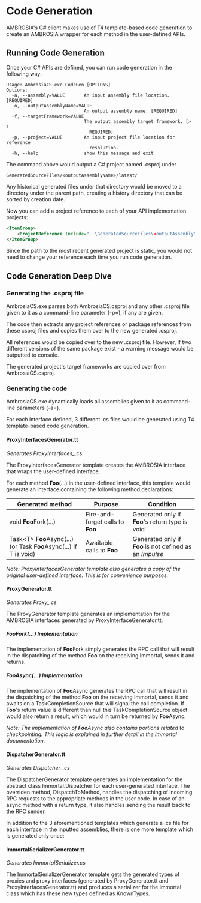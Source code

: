 # Code Generation

AMBROSIA's C# client makes use of T4 template-based code generation to create an AMBROSIA wrapper for each method in the user-defined APIs.

## Running Code Generation

Once your C# APIs are defined, you can run code generation in the following way:

```shell
Usage: AmbrosiaCS.exe CodeGen [OPTIONS]                                      
Options:                                                                     
  -a, --assembly=VALUE       An input assembly file location. [REQUIRED]     
  -o, --outputAssemblyName=VALUE                                             
                             An output assembly name. [REQUIRED]             
  -f, --targetFramework=VALUE                                                
                             The output assembly target framework. [> 1      
                               REQUIRED]                                     
  -p, --project=VALUE        An input project file location for reference    
                               resolution.                                   
  -h, --help                 show this message and exit                      
```

The command above would output a C# project named <outputAssemblyName>.csproj under 

```shell
GeneratedSourceFiles/<outputAssemblyName>/latest/
```

Any historical generated files under that directory would be moved to a <random> directory under the parent path, creating a history directory that can be sorted by creation date.

Now you can add a project reference to each of your API implementation projects:

```xml
<ItemGroup>
    <ProjectReference Include="..\GeneratedSourceFiles\<outputAssemblyName>\latest\<outputAssemblyName>.csproj" />
</ItemGroup>
```

Since the path to the most recent generated project is static, you would not need to change your reference each time you run code generation.

## Code Generation Deep Dive

### Generating the .csproj file

AmbrosiaCS.exe parses both AmbrosiaCS.csproj and any other .csproj file given to it as a command-line parameter (-p=<projectFile>), if any are given.

The code then extracts any project references or package references from these csproj files and copies them over to the new generated <outputAssemblyName>.csproj. 

All references would be copied over to the new .csproj file. However, if two different versions of the same package exist - a warning message would be outputted to console.

The generated project's target frameworks are copied over from AmbrosiaCS.csproj.

### Generating the code

AmbrosiaCS.exe dynamically loads all assemblies given to it as command-line parameters (-a=<assembly>).

For each interface defined, 3 different .cs files would be generated using T4 template-based code generation.

#### ProxyInterfacesGenerator.tt

*Generates ProxyInterfaces_<InterfaceName>*.cs

The ProxyInterfacesGenerator template creates the AMBROSIA interface that wraps the user-defined interface. 

For each method **Foo**(...) in the user-defined interface, this template would generate an interface containing the following method declarations:

| Generated method                                             | Purpose                          | Condition                                                |
| ------------------------------------------------------------ | -------------------------------- | -------------------------------------------------------- |
| void **Foo**Fork(...)                                        | Fire-and-forget calls to **Foo** | Generated only if **Foo**'s return type is void          |
| Task\<T> **Foo**Async(...) (or Task **Foo**Async(...) if T is void) | Awaitable calls to **Foo**       | Generated only if **Foo** is not defined as an *Impulse* |

*Note: ProxyInterfacesGenerator template also generates a copy of the original user-defined interface. This is for convenience purposes.*

#### ProxyGenerator.tt

*Generates Proxy_<InterfaceName>.cs*

The ProxyGenerator template generates an implementation for the AMBROSIA interfaces generated by ProxyInterfaceGenerator.tt.

##### FooFork(...) Implementation

The implementation of **Foo**Fork simply generates the RPC call that will result in the dispatching of the method **Foo** on the receiving Immortal, sends it and returns.

##### FooAsync(...) Implementation

The implementation of **Foo**Async generates the RPC call that will result in the dispatching of the method **Foo** on the receiving Immortal, sends it and awaits on a TaskCompletionSource that will signal the call completion. If **Foo**'s return value is different than null this TaskCompletionSource object would also return a result, which would in turn be returned by **Foo**Async. 

*Note: The implementation of **Foo**Async also contains portions related to checkpointing. This logic is explained in further detail in the Immortal documentation.*

#### DispatcherGenerator.tt

*Generates Dispatcher_<InterfaceName>.cs*

The DispatcherGenerator template generates an implementation for the abstract class Immortal.Dispatcher for each user-generated interface. The overriden method, DispatchToMethod, handles the dispatching of incoming RPC requests to the appropriate methods in the user code. In case of an async method with a return type, it also handles sending the result back to the RPC sender.

In addition to the 3 aforementioned templates which generate a .cs file for each interface in the inputted assemblies, there is one more template which is generated only once:

#### ImmortalSerializerGenerator.tt 

*Generates ImmortalSerializer.cs*

The ImmortalSerializerGenerator template gets the generated types of proxies and proxy interfaces (generated by ProxyGenerator.tt and ProxyInterfacesGenerator.tt) and produces a serializer for the Immortal class which has these new types defined as KnownTypes.
